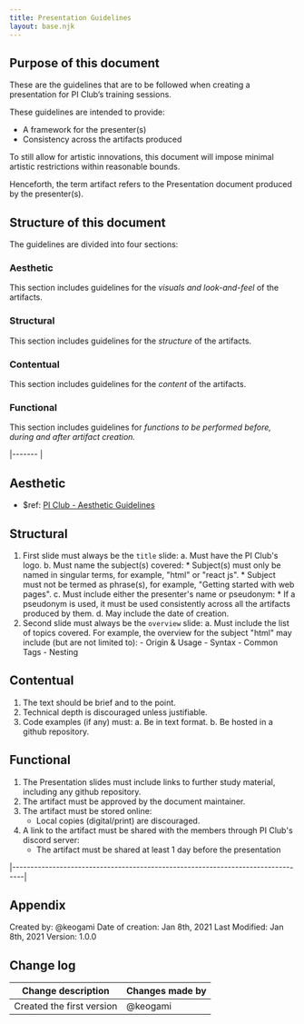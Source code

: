 ```yaml
---
title: Presentation Guidelines
layout: base.njk
---
```


## Purpose of this document
These are the guidelines that are to be followed when creating a presentation for PI Club’s training sessions.

These guidelines are intended to provide:
- A framework for the presenter(s)
- Consistency across the artifacts produced

To still allow for artistic innovations, this document will impose minimal artistic restrictions within reasonable bounds.

Henceforth, the term artifact refers to the Presentation document produced by the presenter(s).

## Structure of this document
The guidelines are divided into four sections:

### Aesthetic
This section includes guidelines for the _visuals and look-and-feel_ of the artifacts.

### Structural
This section includes guidelines for the _structure_ of the artifacts.

### Contentual
This section includes guidelines for the _content_ of the artifacts.

### Functional
This section includes guidelines for _functions to be performed before, during and after artifact creation._

|-------                                                                          |


## Aesthetic
- $ref: [PI Club - Aesthetic Guidelines](/internal/guidelines/aesthetic_guidelines)

## Structural

1. First slide must always be the `title` slide:
      a. Must have the PI Club's logo.
      b. Must name the subject(s) covered:
           * Subject(s) must only be named in singular terms, for example, "html" or "react js".
           * Subject must not be termed as phrase(s), for example, "Getting started with web pages".
       c. Must include either the presenter's name or pseudonym:
           * If a pseudonym is used, it must be used consistently across all the artifacts produced by them.
       d. May include the date of creation.
2. Second slide must always be the `overview` slide:
       a. Must include the list of topics covered.
           For example, the overview for the subject "html" may include (but are not limited to):
	            - Origin & Usage
	            - Syntax
	            - Common Tags
	            - Nesting
## Contentual
1. The text should be brief and to the point.
2. Technical depth is discouraged unless justifiable.
3. Code examples (if any) must:
     a. Be in text format.
     b. Be hosted in a github repository.

## Functional
1. The Presentation slides must include links to further study material, including any github repository.
2. The artifact must be approved by the document maintainer.
3. The artifact must be stored online:
     * Local copies (digital/print) are discouraged.
4. A link to the artifact must be shared with the members through PI Club's discord server:
     * The artifact must be shared at least 1 day before the presentation
     
     
|---------------------------------------------------------------------------------|

## Appendix
Created by: @keogami
Date of creation: Jan 8th, 2021
Last Modified: Jan 8th, 2021
Version: 1.0.0



## Change log


| Change description        | Changes made by   |
|---------------------      |-----------------  |
| Created the first version |  @keogami         |

